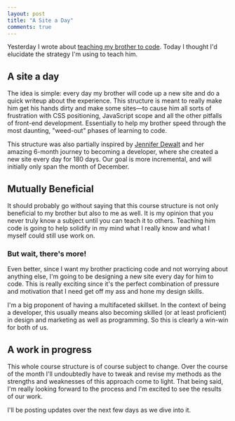 ```yaml
---
layout: post
title: "A Site a Day"
comments: true
---
```


Yesterday I wrote about [teaching my brother to code][last]. Today I thought I'd elucidate the strategy I'm using to teach him. 

## A site a day

The idea is simple: every day my brother will code up a new site and do a quick writeup about the experience. This structure is meant to really make him get his hands dirty and make some sites&mdash;to cause him all sorts of frustration with CSS positioning, JavaScript scope and all the other pitfalls of front-end development. Essentially to help my brother speed through the most daunting, "weed-out" phases of learning to code. 

This structure was also partially inspired by [Jennifer Dewalt][jd] and her amazing 6-month journey to becoming a developer, where she created a new site every day for 180 days. Our goal is more incremental, and will initially only span the month of December.

[jd]: http://jenniferdewalt.com/index.html

## Mutually Beneficial

It should probably go without saying that this course structure is not only beneficial to my brother but also to me as well. It is my opinion that you never truly know a subject until you can teach it to others. Teaching him code is going to help solidify in my mind what I really know and what I myself could still use work on.

### But wait, there's more!

Even better, since I want my brother practicing code and not worrying about anything else, I'm going to be designing a new site every day for him to code. This is really exciting since it's the perfect combination of pressure and motivation that I need get off my ass and hone my design skills.

I'm a big proponent of having a multifaceted skillset. In the context of being a developer, this usually means also becoming skilled (or at least proficient) in design and marketing as well as programming. So this is clearly a win-win for both of us.

## A work in progress

This whole course structure is of course subject to change. Over the course of the month I'll undoubtedly have to tweak and revise my methods as the strengths and weaknesses of this approach come to light. That being said, I'm really looking forward to the process and I'm excited to see the results of our work.

I'll be posting updates over the next few days as we dive into it.

[last]: /teaching-my-brother-to-code
